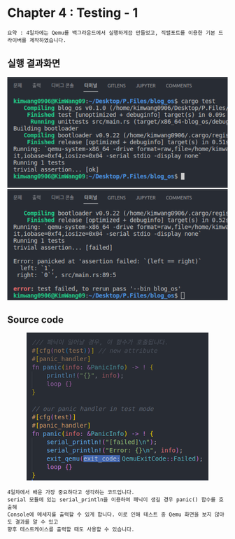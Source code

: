 # Chapter 4 : Testing - 1

    요약 : 4일차에는 Qemu를 백그라운드에서 실행하게끔 만들었고, 직렬포트를 이용한 기본 드라이버를 제작하였습니다.

## 실행 결과화면

<p align="center">
    <img src="/record_image/day_4_console_ok.png">
    <img src="/record_image/day_4_console_fail.png">
</p>

## Source code

<p align="center">
    <img src="/record_image/day_4_source_code.png">
</p>

    4일차에서 배운 가장 중요하다고 생각하는 코드입니다.
    serial 모듈에 있는 serial_println을 이용하여 패닉이 생길 경우 panic() 함수를 호출해
    Console에 메세지를 출력할 수 있게 합니다. 이로 인해 테스트 중 Qemu 화면을 보지 않아도 결과를 알 수 있고
    향후 테스트케이스를 출력할 때도 사용할 수 있습니다.
